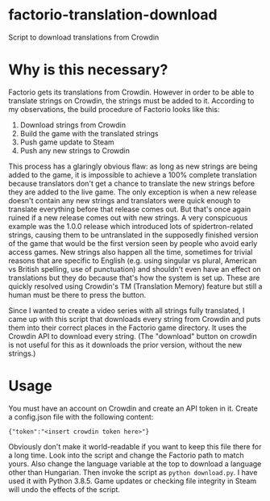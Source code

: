 # factorio-translation-download
Script to download translations from Crowdin

# Why is this necessary?
Factorio gets its translations from Crowdin. However in order to be able to translate strings on Crowdin, the strings must be added to it. According to my observations, the build procedure of Factorio looks like this:

1. Download strings from Crowdin
2. Build the game with the translated strings
3. Push game update to Steam
4. Push any new strings to Crowdin

This process has a glaringly obvious flaw: as long as new strings are being added to the game, it is impossible to achieve a 100% complete translation because translators don't get a chance to translate the new strings before they are added to the live game. The only exception is when a new release doesn't contain any new strings and translators were quick enough to translate everything before that release comes out. But that's once again ruined if a new release comes out with new strings. A very conspicuous example was the 1.0.0 release which introduced lots of spidertron-related strings, causing them to be untranslated in the supposedly finished version of the game that would be the first version seen by people who avoid early access games.
New strings also happen all the time, sometimes for trivial reasons that are specific to English (e.g. using singular vs plural, American vs British spelling, use of punctuation) and shouldn't even have an effect on translations but they do because that's how the system is set up. These are quickly resolved using Crowdin's TM (Translation Memory) feature but still a human must be there to press the button.

Since I wanted to create a video series with all strings fully translated, I came up with this script that downloads every string from Crowdin and puts them into their correct places in the Factorio game directory. It uses the Crowdin API to download every string. (The "download" button on crowdin is not useful for this as it downloads the prior version, without the new strings.)

# Usage
You must have an account on Crowdin and create an API token in it. Create a config.json file with the following content:
```
{"token":"<insert crowdin token here>"}
```
Obviously don't make it world-readable if you want to keep this file there for a long time.
Look into the script and change the Factorio path to match yours.
Also change the language variable at the top to download a language other than Hungarian.
Then invoke the script as ```python download.py```.
I have used it with Python 3.8.5.
Game updates or checking file integrity in Steam will undo the effects of the script.
